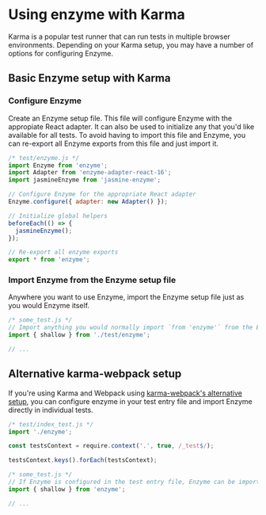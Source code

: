 # Using enzyme with Karma

Karma is a popular test runner that can run tests in multiple browser environments. Depending on your Karma setup, you may have a number of options for configuring Enzyme.

## Basic Enzyme setup with Karma

### Configure Enzyme

Create an Enzyme setup file. This file will configure Enzyme with the appropiate React adapter. It can also be used to initialize any that you'd like available for all tests. To avoid having to import this file and Enzyme, you can re-export all Enzyme exports from this file and just import it.

```js
/* test/enzyme.js */
import Enzyme from 'enzyme';
import Adapter from 'enzyme-adapter-react-16';
import jasmineEnzyme from 'jasmine-enzyme';

// Configure Enzyme for the appropriate React adapter
Enzyme.configure({ adapter: new Adapter() });

// Initialize global helpers
beforeEach(() => {
  jasmineEnzyme();
});

// Re-export all enzyme exports
export * from 'enzyme';
```

### Import Enzyme from the Enzyme setup file

Anywhere you want to use Enzyme, import the Enzyme setup file just as you would Enzyme itself.

```js
/* some_test.js */
// Import anything you would normally import `from 'enzyme'` from the Enzyme setup file
import { shallow } from './test/enzyme';

// ...
```


## Alternative karma-webpack setup

If you're using Karma and Webpack using [karma-webpack's alternative setup](https://github.com/webpack-contrib/karma-webpack#alternative-usage), you can configure enzyme in your test entry file and import Enzyme directly in individual tests.

```js
/* test/index_test.js */
import './enzyme';

const testsContext = require.context('.', true, /_test$/);

testsContext.keys().forEach(testsContext);
```

```js
/* some_test.js */
// If Enzyme is configured in the test entry file, Enzyme can be imported directly
import { shallow } from 'enzyme';

// ...
```
